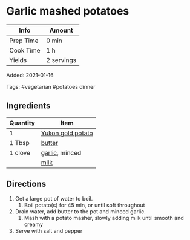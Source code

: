 # Garlic mashed potatoes

| Info      | Amount     |
| --------- | ---------- |
| Prep Time | 0 min      |
| Cook Time | 1 h        |
| Yields    | 2 servings |

Added: 2021-01-16

Tags: #vegetarian #potatoes dinner

## Ingredients

| Quantity | Item |
| -------- | ---- |
| 1        | [Yukon gold potato](../Ingredients/yukon%20gold%20potato.md) |
| 1 Tbsp   | [butter](../Ingredients/butter.md) |
| 1 clove  | [garlic](../Ingredients/garlic.md), minced |
|          | [milk](../Ingredients/milk.md) |

## Directions

1. Get a large pot of water to boil.
	1. Boil potato(s) for 45 min, or until soft throughout
2. Drain water, add butter to the pot and minced garlic.
	1. Mash with a potato masher, slowly adding milk until smooth and creamy
1. Serve with salt and pepper

